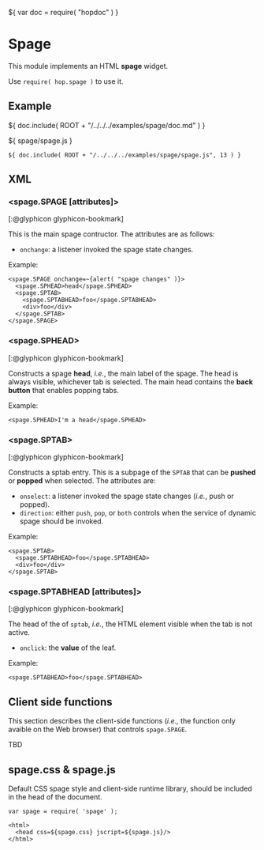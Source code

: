 ${ var doc = require( "hopdoc" ) }

Spage
=====

This module implements an HTML __spage__ widget. 

Use `require( hop.spage )` to use it.

Example
-------

${ doc.include( ROOT + "/../../../examples/spage/doc.md" ) }

${ <span class="label label-info">spage/spage.js</span> }

```hopscript
${ doc.include( ROOT + "/../../../examples/spage/spage.js", 13 ) }
```

XML
---

### <spage.SPAGE [attributes]> ###
[:@glyphicon glyphicon-bookmark]

This is the main spage contructor. The attributes are as follows:

 * `onchange`: a listener invoked the spage state changes.

Example:

```hopscript
<spage.SPAGE onchange=~{alert( "spage changes" )}>
  <spage.SPHEAD>head</spage.SPHEAD>
  <spage.SPTAB>
    <spage.SPTABHEAD>foo</spage.SPTABHEAD>
    <div>foo</div>
  </spage.SPTAB>
</spage.SPAGE>
```

### <spage.SPHEAD> ###
[:@glyphicon glyphicon-bookmark]

Constructs a spage __head__, _i.e._, the main label of the spage. The head
is always visible, whichever tab is selected. The main head contains
the __back button__ that enables popping tabs.

Example:

```hopscript
<spage.SPHEAD>I'm a head</spage.SPHEAD>
```

### <spage.SPTAB> ###
[:@glyphicon glyphicon-bookmark]

Constructs a sptab entry. This is a subpage of the `SPTAB` that can be
__pushed__ or __popped__ when selected. The attributes are:

* `onselect`: a listener invoked the spage state changes (_i.e._, push
or popped).
* `direction`: either `push`, `pop`, or `both` controls when the service
of dynamic spage should be invoked.

Example:

```hopscript
<spage.SPTAB>
  <spage.SPTABHEAD>foo</spage.SPTABHEAD>
  <div>foo</div>
</spage.SPTAB>
```

### <spage.SPTABHEAD [attributes]> ###
[:@glyphicon glyphicon-bookmark]

The head of the of `sptab`, _i.e._, the HTML element visible when
the tab is not active.

 * `onclick`: the __value__ of the leaf.

Example:

```hopscript
<spage.SPTABHEAD>foo</spage.SPTABHEAD>
```


## Client side functions ##

This section describes the client-side functions (_i.e.,_ the function
only avaible on the Web browser) that controls `spage.SPAGE`.

TBD

## spage.css & spage.js ##

Default CSS spage style and client-side runtime library, should be
included in the head of the document.

```hopscript
var spage = require( 'spage' );

<html>
  <head css=${spage.css} jscript=${spage.js}/>
</html>
```
